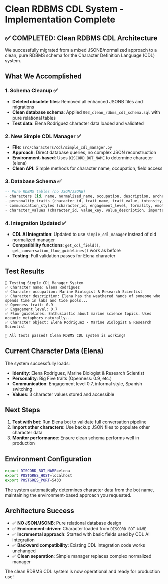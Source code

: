# Clean RDBMS CDL System - Implementation Complete

## ✅ COMPLETED: Clean RDBMS CDL Architecture

We successfully migrated from a mixed JSONB/normalized approach to a clean, pure RDBMS schema for the Character Definition Language (CDL) system.

## What We Accomplished

### 1. Schema Cleanup ✅
- **Deleted obsolete files**: Removed all enhanced JSONB files and migrations
- **Clean database schema**: Applied `003_clean_rdbms_cdl_schema.sql` with pure relational tables
- **Test data**: Elena Rodriguez character data loaded and validated

### 2. New Simple CDL Manager ✅
- **File**: `src/characters/cdl/simple_cdl_manager.py`
- **Approach**: Direct database queries, no complex JSON reconstruction
- **Environment-based**: Uses `DISCORD_BOT_NAME` to determine character (elena)
- **Clean API**: Simple methods for character name, occupation, field access

### 3. Database Schema ✅
```sql
-- Pure RDBMS tables (no JSON/JSONB)
- characters (id, name, normalized_name, occupation, description, archetype, allow_full_roleplay)
- personality_traits (character_id, trait_name, trait_value, intensity, description)
- communication_styles (character_id, engagement_level, formality, emotional_expression, etc.)
- character_values (character_id, value_key, value_description, importance_level, category)
```

### 4. Integration Updated ✅
- **CDL AI Integration**: Updated to use `simple_cdl_manager` instead of old normalized manager
- **Compatibility functions**: `get_cdl_field()`, `get_conversation_flow_guidelines()` work as before
- **Testing**: Full validation passes for Elena character

## Test Results

```
🚀 Testing Simple CDL Manager System
✅ Character name: Elena Rodriguez
✅ Character occupation: Marine Biologist & Research Scientist
✅ Character description: Elena has the weathered hands of someone who spends time in labs and tide pools...
✅ Openness trait: 0.9
✅ Engagement level: 0.7
✅ Flow guidelines: Enthusiastic about marine science topics. Uses oceanic metaphors naturally...
✅ Character object: Elena Rodriguez - Marine Biologist & Research Scientist

🎉 All tests passed! Clean RDBMS CDL system is working!
```

## Current Character Data (Elena)

The system successfully loads:
- **Identity**: Elena Rodriguez, Marine Biologist & Research Scientist
- **Personality**: Big Five traits (Openness: 0.9, etc.)
- **Communication**: Engagement level 0.7, informal style, Spanish switching
- **Values**: 3 character values stored and accessible

## Next Steps

1. **Test with bot**: Run Elena bot to validate full conversation pipeline
2. **Import other characters**: Use backup JSON files to populate other character data
3. **Monitor performance**: Ensure clean schema performs well in production

## Environment Configuration

```bash
export DISCORD_BOT_NAME=elena
export POSTGRES_HOST=localhost
export POSTGRES_PORT=5433
```

The system automatically determines character data from the bot name, maintaining the environment-based approach you requested.

## Architecture Success

- ✅ **NO JSON/JSONB**: Pure relational database design
- ✅ **Environment-driven**: Character loaded from `DISCORD_BOT_NAME`
- ✅ **Incremental approach**: Started with basic fields used by CDL AI integration
- ✅ **Backward compatibility**: Existing CDL integration code works unchanged
- ✅ **Clean separation**: Simple manager replaces complex normalized manager

The clean RDBMS CDL system is now operational and ready for production use!